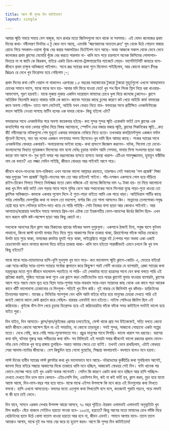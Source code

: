 ```yaml
---

title: আগে কী সুন্দর দিন কাটাইতাম!
layout: single

---
```


<p> আমার স্মৃতি সময়ে সময়ে বেশ নাজুক, মনে রাখার মতো জিনিসগুলো মনে থাকে না সবসময়। এই যেমন কলেজের প্রথম দিনের কথা- নবীনবরণ দিনটার এ টু জেড মনে আছে, এমনকি 'স্মরণকালের অন্যতম দ্রুত' ঘুম থেকে উঠে গোড়ান বাজার রোডে গিয়ে সমকাল-ওয়ালা খুঁজে বের করার সকালটারও ডিটেইলস মনে আছে- অথচ আজকে সকাল থেকে ভেবে ভেবে কলেজের প্রথম ক্লাসের মেমোরি খুঁজে বের করতে পারলাম না- খালি মনে পড়ে চারপাশে অনেক কিসিমের পোলাপান- ভিতরে না না জানি কে কিরকম, বাইরে একটা ক্রিম-কালো-ট্রান্সপারেন্টের প্যাকেটে মোড়া- ভার্সেটাইলিটি কাহারে বলে- জীবনে প্রথম চাক্ষুষ অভিজ্ঞতা পাইলাম। সাথে রুদ্র স্যারের কথা শুনে বিনোদন পাইছিলাম, আর কোনো কারণে Pre Non রে দেখে খুব ডিপ্রেসড হয়ে গেছিলাম ;-; </p>

<p> প্রথম দিনের কথা বেশি খেয়াল না থাকলেও এরপরের ১.৫ বছরের মহাকাব্যের টুকরো টুকরো মুহূর্তগুলো এখনো আবছাভাবে চোখের সামনে ভাসে, মাঝে মাঝে মনে হয়- আবার যদি ফিরে যাওয়া যেত! খুব শখ ছিল পিংক স্লিপ নিয়ে ধরা খাওয়ার- আফসোস, পূরণ হয়নাই। মাঝে লুকায় লুকায় একদিন দারোয়ান মামাদের চোখে ধুলা দিয়ে কলেজে ঢুকলেও- ক্লাসে অতিরিক্ত বিতলামি করতে থাকায় নাকি কে জানে- জাবেদ স্যারের কাছে চুলের কারণে কট খেয়ে আইডি কার্ড ফাদারের রুমে অবশ্য গেছিল- তাতে আশ মেটেনাই, আইডি যখন ফেরত নিতে যাব- ফাদারের সাথে প্রতীক্ষিত এনকাউন্টারের বদলে আইডি নেওয়া লাগছে মার্টিন হলের এক দাদার থেকে- কিছু হইলো এটা? </p> <p>

ফাদারদের সাথে এনকাউন্টার পরে অবশ্য কয়েকবার হইছে- কত সুন্দর সুন্দর স্মৃতি একেকটা ভাই! চেস ক্লাবের এক কনটেস্টের পর দাবা খেলার সুবিধা নিয়ে বিস্তর আলোচনা, স্পোর্টস ডের মজার মজার স্মৃতি, ক্লাবের পিকনিকের স্মৃতি...কত কী! নবীনবরণের নাটকগুলো শেষ মুহূর্তে একবার ফাদারকে দেখিয়ে নিতে হতো- তখনকার কমপ্লিমেন্টগুলা একজন নর্মাল স্টুডেন্ট হিসেবে, অত বড় দলের একজন নগণ্যমাত্র সদস্য হিসেবেও খুব দামি ছিল আমার কাছে। শংকর স্যারের সাথে এনকাউন্টার বোধহয় একবারই- অনারেবলের ভাইভা হচ্ছে- কথা প্রসংগে জিজ্ঞেস করলেন- নাটক, সিনেমা তো দেখো- বাংলাদেশের বিখ্যাত দুয়েকজন ভিলেনের নাম বলো দেখিঃ চূড়ান্ত নার্ভাস আমি সেসময়, মাথায় মিশা সওদাগর ছাড়া আর কারো নাম আসে না- মুখ ফুটে বলার পর ভদ্রলোকের হাসতে হাসতে অবস্থা খারাপ- এটিএম শামসুজ্জামান, হুমায়ুন ফরীদির নাম কে বলবে? এত লজ্জা সেদিন পাইছি, জীবনে বোধহয় আর পাইনাই আগে পরে। </p> <p>

জীবনে খাওন-দাওনের হাল-হকিকত এখন অনেক ভালো আল্লাহর রহমতে, তারপরও সেই সকালের 'লস প্রজেক্ট' পিজা আর দুপুরের 'লস প্রজেক্ট' খিচুড়ি-মাংসের স্বাদ তো আর চাইলেই পাইনা। পাঁচ-দশজন একসাথে গোল হয়ে দাঁড়িয়ে রাইস-চিকেন গিলতে গিলতে নির্লজ্জের মতো কোন লজিকে এই বালের জিনিসের দাম ৭০ টাকা হয়- তা নিয়ে আলোচনা করা খুব মিস করি ভাই! বেল পড়ার সাথে সাথে গুলির বেগে আর শখানেকের সাথে সিংগারা যুদ্ধে পাড়া-গুতা খাওয়া তো ক্লাসিক অভিজ্ঞতা- কালকে একবার সুযোগ দিলে ঐ গুতা-পাড়া খাইতে আমি এক পায়ে খাড়া। আইডিয়াল পার্টির কাছে পর্যন্ত লোভনীয় ভেলপুরির কথা না বললে তো মহাপাপ, বার্গার কিং তো শালা আসলেও কিং। মান্নানের তেলাপোকা-সমৃদ্ধ ছোট্ট ঘরে বসে পেটভরে ডাইল-ভাত খায়ে যে শান্তি পাইছি- সেটা নিজের বাসা ছাড়া আর কোথাও পাইনাই। আর আপ্যায়ন/ঘরোয়ায় দলবেঁধে সময়ে অসময়ে গ্রিল-নান এটাক তো ইহজগতীয় ভোগ-আনন্দের ঊর্ধের জিনিস ছিল- এখন মনে করলে খালি কষ্ট-আক্ষেপ ছাড়া আর কিছু জোটে না। </p> <p>

সবথেকে আনন্দের ছিল ক্লাস আর বিকালের ল্যাবের ফাঁকের অলস দুপুরগুলা। একসাথে ঠান্ডাই টানা, সবুজ ঘাসে ফুটবল লাত্থানো, কিংবা জাস্ট ব্যাগটা মাথার নিচে দিয়ে শুয়ে আকাশের দিকে তাকায় থাকা, রিহার্সেলের ফাঁকে অডির মেঝেতে উলটা হয়ে শুয়ে থাকা, নামাজের রুমটায় হুদাই পড়ে থাকা, লাইব্রেরিতে গল্পের বই /পেপার পড়া অথবা একা একাই হেডফোনটা কানে লাগায়ে জানলা দিয়ে বাইরে তাকায় থাকা- খালি মনে হইতো সারাজীবনই এমনে চললে কি খুব মন্দ কিছু হইতো? </p> <p>

মাঝে মাঝে স্যার-ম্যাডামদের হাসি-খুশি মুখগুলা খুব মনে পড়ে- কত ভালোমন্দ স্মৃতি ক্লাসে-কোচিং এ, ভেতরে বাইরে! এক্কা স্যার-জহির স্যার-তাপস স্যাররে সর্বোচ্চ জ্বালাতন করে কিছুক্ষণ পরই সেন্টি খাওয়ার যে ব্যাপারটা, রেজা স্যারের কথা মন্ত্রমুগ্ধের মতো শুনে জীবনে ভালোমন্দ পড়াইতে না পারি- এই লোকটার মতো ছাত্রদের সাথে যেন কথা বলতে পারি এই প্রতিজ্ঞা করাটা, সুজিত স্যারের কথা শুনে এক ক্লাসে কড়া মোটিভেটেড হয়ে পরের ক্লাসেই ঘুমায় যাওয়ার ব্যাপারটা, ক্লাসের আগে পড়ে গরমে ঘেমে ভূত হয়ে বিপ্লব স্যার-সুশান্ত স্যার-ফরহাদ স্যার-নয়ন স্যারদের কাছ থেকে এক কানে পড়া আরেক কানে খাঁটি ভালোবাসা ঢোকানোর যে দিনগুলা- সত্যিই খুব মিস করি। দুই নাম্বার যে জিনিসটা খুব কাঁদায়- হ্যারিংটনের তিনতলার বারান্দা। মাঝের ৫ মিনিটের গ্যাপগুলা যেন খালি আমি বাইরে বাইর হয়ে মানুষের চেহারা দেখতে পারি এই জন্যই কোনো কালে কেউ প্রবর্তন করে গেছিল- বারবার এমনটাই মনে হইতো। লাইফ সেভিওর জিনিস ছিল এই করিডোর। কুইজে বাঁশ-টাশ খেয়ে চূড়ান্ত ডিপ্রেসড হয়ে এই করিডোরটায় ফাঁকে ফাঁকে সময় কাটাইলে মনটাই ভালো হয়ে যাইত পুরা। </p> <p>

দিন যাইত, দিন আসতো- ক্লাস/ল্যাব/কুইজের প্রেসার চলতেইছে, ফেস্ট থাকে প্রায় সব উইকেন্ডেই, সত্যি বলতে কেনো জানি জীবনে কোনো আক্ষেপ ছিল না এই সময়টায়, না কোনো তাড়াহুরা। সবই সুন্দর, সাজানো গোছানো একটা গল্পের মতো। দেখে গেছি, করে গেছি সময়-সুযোগমতো সব। প্রচুর মানুষের সাথে মিশছি- ভালো খারাপ সব ধরনের। বয়সের কথা বলি, ঘটনার গুরুত্ব আর গভীরতার কথা বলি- সব মিলিয়েই এই সময়টা সবার জীবনেই ভালো রকমের প্রভাব ফেলে- নটর ডেম সেটাকে খুব যত্নে রাঙ্গায় তুলছিল- অন্তত আমার ক্ষেত্রে তো বটেই। তখনই ভেবে রাখছিলাম, এটাই বোধহয় সেরা আলমা-ম্যাটার জীবনের। বেশ কিছুদিন হয়ে গেলো বুয়েটের, সিদ্ধান্ত বদলায়নাই- বদলাবে বলেও মনে হয়না। </p> <p>

লাস্ট দিনের হাবীব স্যারের লাস্ট ক্লাসটার কথা খুব ভালোভাবে মনে আছে- নটরডেমের কুকীর্তির কথা শুনছিলাম আগেই, জানলা দিয়ে বাইরে সন্ধ্যার আকাশের দিকে তাকায়ে খালি মনে হচ্ছিল, আজকেই বোধহয় সেই দিন। ঘন্টা খানেক পর ফোনে মেসেজ পায়ে তাই খুব একটা অবাক লাগেনাই। সেদিন কি কারণে একটা কথা মনে হচ্ছিল আর হাসি পাচ্ছিল- দেখতে দেখতে দিন চলে যাবে কেমনে- এইচএসসি দিব, এডমিশন দিব, কই না কই ভর্তি হব, ক্লাস করব, বুড়া হয়ে যাবো আস্তে আস্তে, দিন-মাস-বছর পার হয়ে যাবে- মাঝে মাঝে এইসব উপলক্ষে কি মনে করে এই দিনগুলোর কথা লিখতে বসবো। হাসি এখনো আসতেছে- বলদের মতো এতগুলা কথা লিখতেসি বসে বসে, কতজনই পুরাটা পড়বে, পড়ে লাভই বা কী হবে তাই ভেবে। </p> <p>

দিন যাবে, সামনে এরকম লেখার উপলক্ষ আরো আসবে, ৭০ বছর পূর্তিতে ঐরকম এলামনাই এলামনাই অনুভূতিটা খুব মিস করছি- বেঁচে থাকলে সেইটাও হয়তো পাওয়া হবে- ১০০তে, হয়তো? কিন্তু আগের মতো মামাদের চোখ ফাঁকি দিয়ে হেরিংটনের ছাদে উঠে খোলা বাতাস খাওয়া হয়তো আর হবে না, জীবন এমনই। সামনে আগায় যাবে- তালে তালে আমরাও আগাব, মাঝে দুই দণ্ড সময় বের করে হা হুতাশ করব- আগে কি সুন্দর দিন কাটাইতাম! </p>